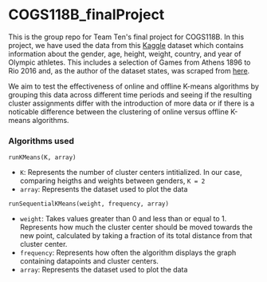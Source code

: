 # COGS118B_finalProject

This is the group repo for Team Ten's final project for COGS118B.
In this project, we have used the data from this [Kaggle](https://www.kaggle.com/heesoo37/120-years-of-olympic-history-athletes-and-results) dataset which contains information about the gender, age, height, weight, country, and year of Olympic athletes. This includes a selection of Games from Athens 1896 to Rio 2016 and, as the author of the dataset states, was scraped from [here](http://www.sports-reference.com/).

We aim to test the effectiveness of online and offline K-means algorithms by grouping this data across different time periods and seeing if the resulting cluster assignments differ with the introduction of more data or if there is a noticable difference between the clustering of online versus offline K-means algorithms.

### Algorithms used
`runKMeans(K, array)`
- `K`: Represents the number of cluster centers intitialized. In our case, comparing heigths and weights between genders, `K = 2`
- `array`: Represents the dataset used to plot the data

`runSequentialKMeans(weight, frequency, array)`
- `weight`: Takes values greater than 0 and less than or equal to 1. Represents how much the cluster center should be moved towards the new point, calculated by taking a fraction of its total distance from that cluster center.
- `frequency`: Represents how often the algorithm displays the graph containing datapoints and cluster centers.
- `array`: Represents the dataset used to plot the data
